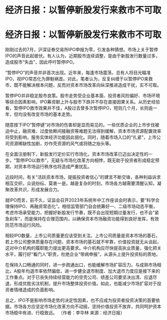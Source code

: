 # 经济日报：以暂停新股发行来救市不可取

# 经济日报：以暂停新股发行来救市不可取

刚刚过去的7月，沪深证券交易所IPO申报为零，引发各种猜想。市场上关于暂停IPO的声音此起彼伏。有人认为，近期股市连续调整，是由于新股发行数量过多，造成股市“失血”，因此呼吁暂停IPO。

“暂停IPO”的声音并非首次出现。近年来，每逢市场震荡，总有人将目光瞄准IPO，视IPO常态化为罪魁祸首。对此，笔者认为，反复纠缠于以暂停IPO来救市，既不能解决根本问题，反而对资本市场改革向纵深推进造成干扰，实不可取。

暂停IPO并非稳定股市良策。股市走势受企业基本面、投资者风险偏好、市场环境等综合因素影响，IPO筹资额上升与股市下跌并不存在直接因果关系。从历史经验看，暂停IPO救市效果并不佳，A股过去曾多次暂停IPO，短则几个月，长则逾一年，但均没有改变市场的基本走势。

随意按下IPO“暂停键”对市场的伤害却是显而易见的。一些优质企业的上市步伐被迫中止，融资难、过度依赖间接融资等难题无法得到缓解，资本市场资源配置效率将受到影响，服务实体经济功能因此弱化。同时，随着市场入口的“扎紧”，上市公司资源稀缺性加剧，炒作壳资源的风气或将随之抬头等。

在全面注册制下，新股发行定价实行市场化，资本市场改革已迈出决定性的一步。“暂停IPO以救市”，无疑与市场化改革方向相悖，既无助于投资者形成稳定预期，对资本市场运行秩序也将造成严重扰乱。

近段时间，有关“活跃资本市场，提振投资者信心”的建言不断交锋，各种利益诉求相互交织，众说纷纭、莫衷一是。越是复杂的时刻，市场各方越需要清醒认知，凝聚改革共识，形成发展合力。

就IPO而言，前不久，证监会召开2023年系统年中工作座谈会时表示，要“科学合理保持IPO、再融资常态化”。相信监管部门自会统筹好一、二级市场动态平衡，考虑市场承受能力，把握好新股发行节奏，既不会出现短期过量发行，也不会“紧急刹车”，而是保持在合理范围内，以确保资本市场融资功能得到良好发挥，有效防范市场运行风险。

相较IPO数量，上市公司质量更应该受到关注。上市公司质量是资本市场的基石，若上市公司整体质量存在问题，资本市场的基石就不牢靠，价值投资就无从谈起，这对中介机构的履职能力提出更高要求。中介机构应尽快提高执业质量，强化把关水平，履行好“看门人”职责，杜绝企业“带病申报”，从源头上提升投资标的质地。

在保持入口畅通的同时，进一步疏通出口，也能缓解市场扩容压力。与成熟市场相比，A股年均退市率依然偏低，进一步健全退市制度、加大退市力度应是接下来的工作重点。对于已丧失持续经营能力的空壳公司、绩差公司要坚决出清、应退尽退，形成优胜劣汰机制，提升市场整体投资价值。如此，也能减少市场扩容对于投资者情绪造成的负面影响。

总之，IPO不是影响市场走势的决定性因素，也不应成为投资者投资决策的首要依据。市场各方应坚定市场化改革方向不动摇，坚持价值投资不放弃，共同呵护资本市场稳中有进、行稳致远。
（作者：李华林 来源：经济日报）

